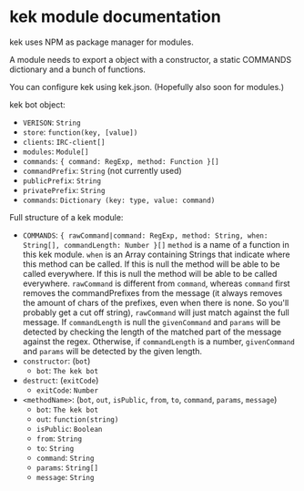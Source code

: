 kek module documentation
===

kek uses NPM as package manager for modules.

A module needs to export a object with a constructor, a static COMMANDS dictionary and a bunch of functions.

You can configure kek using kek.json. (Hopefully also soon for modules.)

kek bot object:
- `VERISON`: `String`
- `store`: `function(key, [value])`
- `clients`: `IRC-client[]`
- `modules`: `Module[]`
- `commands`: `{ command: RegExp, method: Function }[]`
- `commandPrefix`: `String` (not currently used)
- `publicPrefix`: `String`
- `privatePrefix`: `String`
- `commands`: `Dictionary (key: type, value: command)`

Full structure of a kek module:
- `COMMANDS`: `{ rawCommand|command: RegExp, method: String, when: String[], commandLength: Number }[]` `method` is a name of a function in this kek module. `when` is an Array containing Strings that indicate where this method can be called. If this is null the method will be able to be called everywhere. If this is null the method will be able to be called everywhere. `rawCommand` is different from `command`, whereas `command` first removes the commandPrefixes from the message (it always removes the amount of chars of the prefixes, even when there is none. So you'll probably get a cut off string), `rawCommand` will just match against the full message. If `commandLength` is null the `givenCommand` and `params` will be detected by checking the length of the matched part of the message against the regex. Otherwise, if `commandLength` is a number, `givenCommand` and `params` will be detected by the given length.
- `constructor`: (`bot`)
	- `bot`: `The kek bot`
- `destruct`: (`exitCode`)
	- `exitCode`: `Number`
- `<methodName>`: (`bot`, `out`, `isPublic`, `from`, `to`, `command`, `params`, `message`)
	- `bot`: `The kek bot`
	- `out`: `function(string)`
	- `isPublic`: `Boolean`
	- `from`: `String`
	- `to`: `String`
	- `command`: `String`
	- `params`: `String[]`
	- `message`: `String`
